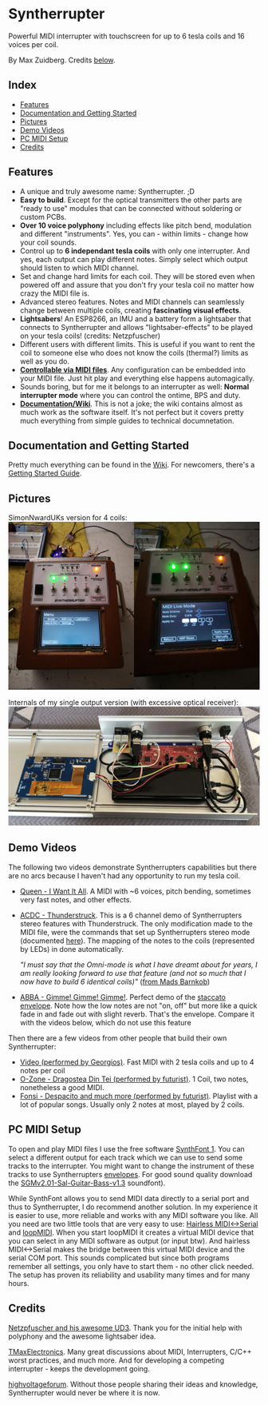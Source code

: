 # Syntherrupter

Powerful MIDI interrupter with touchscreen for up to 6 tesla coils and 16 voices per coil. 

By Max Zuidberg. Credits [below](#credits).

## Index 

* [Features](#features)
* [Documentation and Getting Started](#documentation-and-getting-started)
* [Pictures](#pictures)
* [Demo Videos](#demo-videos)
* [PC MIDI Setup](#pc-midi-setup)
* [Credits](#credits)

## Features

* A unique and truly awesome name: Syntherrupter. ;D 
* **Easy to build**. Except for the optical transmitters the other parts are "ready to use" modules that can be connected without soldering or custom PCBs.
* **Over 10 voice polyphony** including effects like pitch bend, modulation and different "instruments". Yes, you can - within limits - change how your coil sounds.
* Control up to **6 independant tesla coils** with only one interrupter. And yes, each output can play different notes. Simply select which output should listen to which MIDI channel.
* Set and change hard limits for each coil. They will be stored even when powered off and assure that you don't fry your tesla coil no matter how crazy the MIDI file is.
* Advanced stereo features. Notes and MIDI channels can seamlessly change between multiple coils, creating **fascinating visual effects**.
* **Lightsabers**! An ESP8266, an IMU and a battery form a lightsaber that connects to Syntherrupter and allows "lightsaber-effects" to be played on your tesla coils! (credits: Netzpfuscher)
* Different users with different limits. This is useful if you want to rent the coil to someone else who does not know the coils (thermal?) limits as well as you do.
* **[Controllable via MIDI files](https://github.com/MMMZZZZ/Syfoh#readme)**. Any configuration can be embedded into your MIDI file. Just hit play and everything else happens automagically.
* Sounds boring, but for me it belongs to an interrupter as well: **Normal interrupter mode** where you can control the ontime, BPS and duty.
* **[Documentation/Wiki](/Documentation/Wiki#readme)**. This is not a joke; the wiki contains almost as much work as the software itself. It's not perfect but it covers pretty much everything from simple guides to technical documnetation.

## Documentation and Getting Started

Pretty much everything can be found in the [Wiki](/Documentation/Wiki#readme). For newcomers, there's a [Getting Started Guide](/Documentation/Wiki/Getting%20Started.md#readme). 

## Pictures

SimonNwardUKs version for 4 coils:
![Syntherrupter Max Back](/Documentation/Pictures/Syntherrupter_SimonNwardUK_Top_Both.jpg)

Internals of my single output version (with excessive optical receiver):
![Syntherrupter Max Inside](/Documentation/Pictures/Syntherrupter_Max_Internal.jpeg)

## Demo Videos

The following two videos demonstrate Syntherrupters capabilities but there are no arcs because I haven't had any opportunity to run my tesla coil. 

* [Queen - I Want It All](http://www.youtube.com/watch?v=H2ykCsD_b5g). A MIDI with ~6 voices, pitch bending, sometimes very fast notes, and other effects.

* [ACDC - Thunderstruck](http://www.youtube.com/watch?v=Tyts9u0le6A). This is a 6 channel demo of Syntherrupters stereo features with Thunderstruck. The only modification made to the MIDI file, were the commands that set up Syntherrupters stereo mode (documented [here](/Documentation/Wiki/Custom%20MIDI%20Commands.md)). The mapping of the notes to the coils (represented by LEDs) in done automatically.

    *"I must say that the Omni-mode is what I have dreamt about for years, I am really looking forward to use that feature (and not so much that I now have to build 6 identical coils)"* ([from Mads Barnkob](https://highvoltageforum.net/index.php?topic=1020.msg8430#msg8430))

* [ABBA - Gimme! Gimme! Gimme!](https://www.youtube.com/watch?v=6n-RvNdsbxE). Perfect demo of the [staccato envelope](/Documentation/Wiki/Envelopes.md#readme). Note how the low notes are not "on, off" but more like a quick fade in and fade out with slight reverb. That's the envelope. Compare it with the videos below, which do not use this feature

Then there are a few videos from other people that build their own Syntherrupter:
* [Video (performed by Georgios)](https://www.youtube.com/watch?v=1vgiw4VHPKQ). Fast MIDI with 2 tesla coils and up to 4 notes per coil
* [O-Zone - Dragostea Din Tei (performed by futurist)](https://www.youtube.com/watch?v=86U6sI6FZ6c). 1 Coil, two notes, nonetheless a good MIDI.
* [Fonsi - Despacito and much more (performed by futurist)](https://www.youtube.com/playlist?list=PLlkH_ZpBGiexB1ahBjtajvHqJAfMIxrB1). Playlist with a lot of popular songs. Usually only 2 notes at most, played by 2 coils. 

## PC MIDI Setup

To open and play MIDI files I use the free software [SynthFont 1](http://www.synthfont.com/). You can select a different output for each track which we can use to send some tracks to the interrupter. You might want to change the instrument of these tracks to use Syntherrupters [envelopes](/Documentation/Wiki/Envelopes.md#readme). For good sound quality download the [SGMv2.01-Sal-Guitar-Bass-v1.3](https://sites.google.com/site/soundfonts4u) soundfont).

While SynthFont allows you to send MIDI data directly to a serial port and thus to Syntherrupter, I do recommend another solution. In my experience it is easier to use, more reliable and works with any MIDI software you like. All you need are two little tools that are very easy to use: [Hairless MIDI<->Serial](https://projectgus.github.io/hairless-midiserial/) and [loopMIDI](https://www.tobias-erichsen.de/software/loopmidi.html). When you start loopMIDI it creates a virtual MIDI device that you can select in any MIDI software as output (or input btw). And hairless MIDI<->Serial makes the bridge between this virtual MIDI device and the serial COM port.
This sounds complicated but since both programs remember all settings, you only have to start them - no other click needed. The setup has proven its reliability and usability many times and for many hours. 

## Credits

[Netzpfuscher and his awesome UD3](https://highvoltageforum.net/index.php?topic=188.0). Thank you for the initial help with polyphony and the awesome lightsaber idea.

[TMaxElectronics](https://tmax-electronics.de/easteregg/). Many great discussions about MIDI, Interrupters, C/C++ worst practices, and much more. And for developing a competing interrupter - keeps the development going. 

[highvoltageforum](https://highvoltageforum.net). Without those people sharing their ideas and knowledge, Syntherrupter would never be where it is now. 
